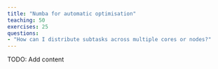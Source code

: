 ```yaml
---
title: "Numba for automatic optimisation"
teaching: 50
exercises: 25
questions:
- "How can I distribute subtasks across multiple cores or nodes?"
---
```


TODO: Add content
